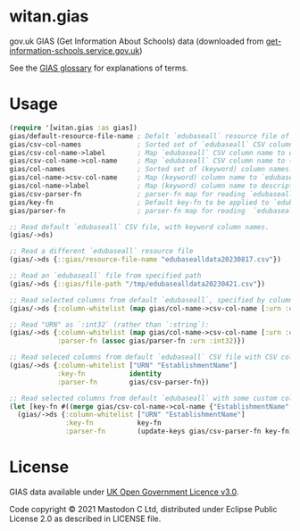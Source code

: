 # witan.gias

gov.uk GIAS (Get Information About Schools) data (downloaded from [get-information-schools.service.gov.uk](https://www.get-information-schools.service.gov.uk/))

See the [GIAS glossary](https://www.get-information-schools.service.gov.uk/glossary) for explanations of terms.

# Usage

``` clojure
(require '[witan.gias :as gias])
gias/default-resource-file-name ; Defalt `edubaseall` resource file of establishment data.
gias/csv-col-names              ; Sorted set of `edubaseall` CSV column names.
gias/csv-col-name->label        ; Map `edubaseall` CSV column name to descriptive label.
gias/csv-col-name->col-name     ; Map `edubaseall` CSV column name to (keyword) column name.
gias/col-names                  ; Sorted set of (keyword) column names.
gias/col-name->csv-col-name     ; Map (keyword) column name to `edubaseall` CSV column name.
gias/col-name->label            ; Map (keyword) column name to descriptive label.
gias/csv-parser-fn              ; parser-fn map for reading `edubaseall` CSV file with CSV column names.
gias/key-fn                     ; Default key-fn to be applied to `edubaseall` CSV column names.
gias/parser-fn                  ; parser-fn map for reading  `edubaseall` CSV file after column names mapped using `key-fn`.

;; Read default `edubaseall` CSV file, with keyword column names.
(gias/->ds)

;; Read a different `edubaseall` resource file
(gias/->ds {::gias/resource-file-name "edubasealldata20230817.csv"})

;; Read an `edubaseall` file from specified path
(gias/->ds {::gias/file-path "/tmp/edubasealldata20230421.csv"})

;; Read selected columns from default `edubaseall`, specified by column name:
(gias/->ds {:column-whitelist (map gias/col-name->csv-col-name [:urn :establishment-name])})

;; Read "URN" as `:int32` (rather than `:string`):
(gias/->ds {:column-whitelist (map gias/col-name->csv-col-name [:urn :establishment-name])
            :parser-fn (assoc gias/parser-fn :urn :int32)})

;; Read seleced columns from default `edubaseall` CSV file with CSV colum names:
(gias/->ds {:column-whitelist ["URN" "EstablishmentName"]
            :key-fn           identity
            :parser-fn        gias/csv-parser-fn})

;; Read selected columns from default `edubaseall` with some custom column names:
(let [key-fn #((merge gias/csv-col-name->col-name {"EstablishmentName" :gias-establishment-name}) % %)]
  (gias/->ds {:column-whitelist ["URN" "EstablishmentName"]
              :key-fn           key-fn
              :parser-fn        (update-keys gias/csv-parser-fn key-fn)}))


```

# License

GIAS data available under [UK Open Government Licence v3.0](https://www.nationalarchives.gov.uk/doc/open-government-licence/version/3/).

Code copyright © 2021 Mastodon C Ltd, distributed under Eclipse Public License 2.0 as described in LICENSE file.

